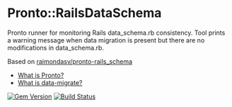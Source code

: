 # Pronto::RailsDataSchema

Pronto runner for monitoring Rails data_schema.rb consistency.
Tool prints a warning message when data migration is present
but there are no modifications in data_schema.rb.

Based on [raimondasv/pronto-rails_schema](https://github.com/raimondasv/pronto-rails_schema)

- [What is Pronto?](https://github.com/mmozuras/pronto)
- [What is data-migrate?](https://github.com/ilyakatz/data-migrate)

[![Gem Version](https://badge.fury.io/rb/pronto-rails_data_schema.svg)](https://badge.fury.io/rb/pronto-rails_data_schema)
[![Build Status](https://travis-ci.org/mbajur/pronto-rails_data_schema.svg?branch=master)](https://travis-ci.org/mbajur/pronto-rails_data_schema)
